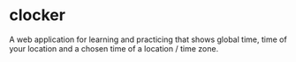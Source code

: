 # clocker
A web application for learning and practicing that shows global time, time of your location and a chosen time of a location / time zone.
